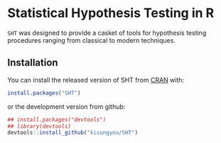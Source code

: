 
<!-- README.md is generated from README.Rmd. Please edit that file -->
Statistical Hypothesis Testing in R
===================================

`SHT` was designed to provide a casket of tools for hypothesis testing procedures ranging from classical to modern techniques.

Installation
------------

You can install the released version of SHT from [CRAN](https://CRAN.R-project.org) with:

``` r
install.packages("SHT")
```

or the development version from github:

``` r
## install.packages("devtools")
## library(devtools)
devtools::install_github("kisungyou/SHT")
```

